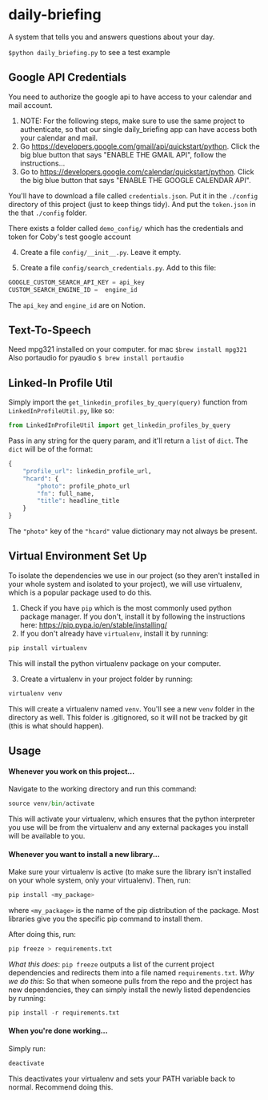 # daily-briefing
A system that tells you and answers questions about your day.

`$python daily_briefing.py` to see a test example

## Google API Credentials
You need to authorize the google api to have access to your calendar and mail account.

1. NOTE: For the following steps, make sure to use the same project to authenticate, so that our single daily_briefing app can have access both your calendar and mail.
2. Go https://developers.google.com/gmail/api/quickstart/python. Click the big blue button that says "ENABLE THE GMAIL API", follow the instructions...
3. Go to https://developers.google.com/calendar/quickstart/python. Click the big blue button that says "ENABLE THE GOOGLE CALENDAR API".

You'll have to download a file called `credentials.json`. Put it in the `./config` directory of this project (just to keep things tidy). And put the `token.json` in the that `./config` folder.

There exists a folder called `demo_config/` which has the credentials and token for Coby's test google account

4. Create a file `config/__init__.py`. Leave it empty.

5. Create a file `config/search_credentials.py`. Add to this file:
```python
GOOGLE_CUSTOM_SEARCH_API_KEY = api_key
CUSTOM_SEARCH_ENGINE_ID =  engine_id
```

The `api_key` and `engine_id` are on Notion.


## Text-To-Speech
Need mpg321 installed on your computer. for mac `$brew install mpg321`
Also portaudio for pyaudio `$ brew install portaudio`

## Linked-In Profile Util

Simply import the `get_linkedin_profiles_by_query(query)` function from `LinkedInProfileUtil.py`, like so:

```python
from LinkedInProfileUtil import get_linkedin_profiles_by_query
```

Pass in any string for the query param, and it'll return a `list` of `dict`. The `dict` will be of the format:
```python
{
    "profile_url": linkedin_profile_url,
    "hcard": {
        "photo": profile_photo_url
        "fn": full_name,
        "title": headline_title
    }
}

```

The `"photo"` key of the `"hcard"` value dictionary may not always be present.

## Virtual Environment Set Up
To isolate the dependencies we use in our project (so they aren't installed in your whole system and isolated to your project), we will use virtualenv, which is a popular package used to do this.

1. Check if you have `pip` which is the most commonly used python package manager. If you don't, install it by following the instructions here: https://pip.pypa.io/en/stable/installing/
2. If you don't already have `virtualenv`, install it by running:

```python
pip install virtualenv
```
This will install the python virtualenv package on your computer.

3. Create a virtualenv in your project folder by running:

```python
virtualenv venv
```
This will create a virtualenv named  `venv`. You'll see a new `venv` folder in the directory as well. This folder is .gitignored, so it will not be tracked by git (this is what should happen).

## Usage

#### Whenever you work on this project...
Navigate to the working directory and run this command:

```python
source venv/bin/activate
```

This will activate your virtualenv, which ensures that the python interpreter you use will be from the virtualenv and any external packages you install will be available to you.

#### Whenever you want to install a new library...

Make sure your virtualenv is active (to make sure the library isn't installed on your whole system, only your virtualenv). Then, run:

```python
pip install <my_package>
```
where `<my_package>` is the name of the pip distribution of the package. Most libraries give you the specific pip command to install them.

After doing this, run:

```python
pip freeze > requirements.txt
```
*What this does*: `pip freeze` outputs a list of the current project dependencies and redirects them into a file named `requirements.txt`.
*Why we do this*: So that when someone pulls from the repo and the project has new dependencies, they can simply install the newly listed dependencies by running:
```python
pip install -r requirements.txt
```

#### When you're done working...
Simply run:

```python
deactivate
```
This deactivates your virtualenv and sets your PATH variable back to normal. Recommend doing this.
